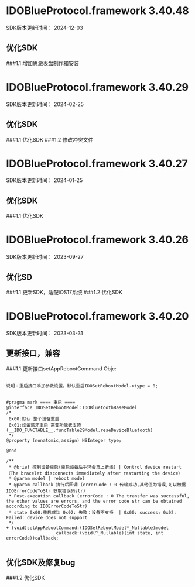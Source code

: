 # IDOBlueProtocol.framework 3.40.48
SDK版本更新时间： 2024-12-03

## 优化SDK 
###1.1 增加思澈表盘制作和安装

# IDOBlueProtocol.framework 3.40.29
SDK版本更新时间： 2024-02-25

## 优化SDK 
###1.1 优化SDK
###1.2 修改冲突文件


# IDOBlueProtocol.framework 3.40.27
SDK版本更新时间： 2024-01-25

## 优化SDK 
###1.1 优化SDK



# IDOBlueProtocol.framework 3.40.26
SDK版本更新时间： 2023-09-27

## 优化SD 
###1.1 更新SDK，适配iOS17系统
###1.2 优化SDK



# IDOBlueProtocol.framework 3.40.20
SDK版本更新时间： 2023-03-31


## 更新接口，兼容

###1.1 更新接口setAppRebootCommand
Objc:
```objc

说明：重启接口添加参数设置，默认重启IDOSetRebootModel->type = 0;


#pragma mark ==== 重启 ====
@interface IDOSetRebootModel:IDOBluetoothBaseModel
/*
 0x00:默认 整个设备重启
 0x01:设备蓝牙重启 需要功能表支持(__IDO_FUNCTABLE__.funcTable29Model.reseDeviceBluetooth)
 */
@property (nonatomic,assign) NSInteger type;

@end

/**
 * @brief 控制设备重启(重启设备后手环会马上断线) | Control device restart （The bracelet disconnects immediately after restarting the device）
 * @param model | reboot model
 * @param callback 执行后回调 (errorCode : 0 传输成功,其他值为错误,可以根据 IDOErrorCodeToStr 获取错误码str)
 * Post-execution callback (errorCode : 0 The transfer was successful, the other values are errors, and the error code str can be obtained according to IDOErrorCodeToStr)
 * state 0x00:重启成功 0x02: 失败：设备不支持  | 0x00: success; 0x02: Failed: device does not support
 */
+ (void)setAppRebootCommand:(IDOSetRebootModel*_Nullable)model
                   callback:(void(^_Nullable)(int state, int errorCode))callback;
        
```

## 优化SDK及修复bug

###1.2 优化SDK


